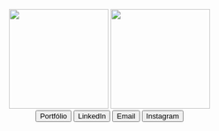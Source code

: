<div align="center">
  <img class="c1" height="180em"
    src="https://git-stats-private-git-main-pedrolmaia.vercel.app/api?username=PedroLMaia&show_icons=true&theme=merko&include_all_commits=true&count_private=true" />
  <img class="c2" height="180em"
    src="https://git-stats-private-git-main-pedrolmaia.vercel.app/api/top-langs/?username=PedroLMaia&layout=compact&langs_count=7&theme=merko" />
</div>

<div style="text-align: center;">
  <button onclick="window.open('https://portfolio-pedrolmaia.vercel.app', '_blank')" style="cursor: pointer;">Portfólio</button>
  <button onclick="window.open('https://www.linkedin.com/in/pedrolmaia', '_blank')" style="cursor: pointer;">LinkedIn</button>
  <button onclick="window.open('mailto:pedro-luiz-maia@hotmail.com', '_blank')" style="cursor: pointer;">Email</button>
  <button onclick="window.open('https://www.instagram.com/_pedrolzmaia/', '_blank')" style="cursor: pointer;">Instagram</button>
</div>
<!--
**PedroLMaia/PedroLMaia** is a ✨ _special_ ✨ repository because its `README.md` (this file) appears on your GitHub profile.

Here are some ideas to get you started:

- 🔭 I’m currently working on ...
- 🌱 I’m currently learning ...
- 👯 I’m looking to collaborate on ...
- 🤔 I’m looking for help with ...
- 💬 Ask me about ...
- 📫 How to reach me: ...
- 😄 Pronouns: ...
- ⚡ Fun fact: ...
-->
